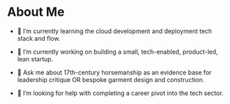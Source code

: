 # About Me

- 🌱 I’m currently learning the cloud development and deployment tech stack and flow.

- 🔭 I’m currently working on building a small, tech-enabled, product-led, lean startup.

- 💬 Ask me about 17th-century horsemanship as an evidence base for leadership critique OR bespoke garment design and construction.

- 🤔 I’m looking for help with completing a career pivot into the tech sector. 

<!--
**amberts/Amberts** is a ✨ _special_ ✨ repository because its `README.md` (this file) appears on your GitHub profile.

Here are some ideas to get you started:

- 👯 I’m looking to collaborate on ...
- 📫 How to reach me: ...
- 😄 Pronouns: ...
- ⚡ Fun fact: ...
-->
